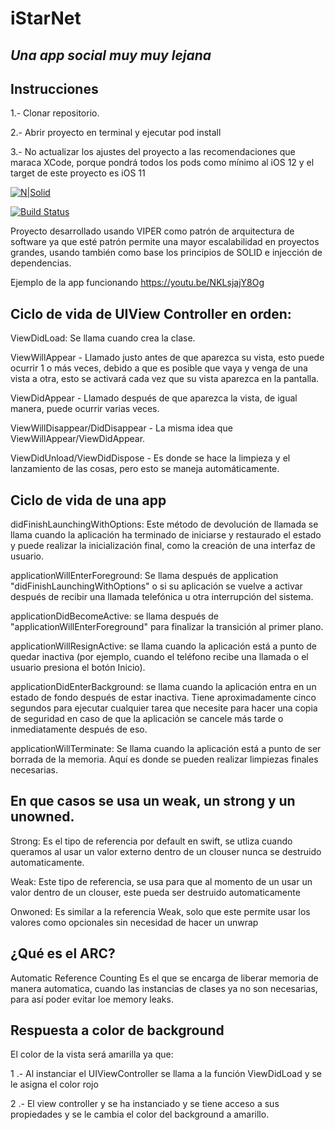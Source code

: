 # iStarNet

## _Una app social muy muy lejana_

## Instrucciones
1.- Clonar repositorio.

2.- Abrir proyecto en terminal y ejecutar pod install

3.- No actualizar los ajustes del proyecto a las recomendaciones que maraca XCode, 
porque pondrá todos los pods como mínimo al iOS 12 y el target de este proyecto es iOS 11 

[![N|Solid](https://cldup.com/dTxpPi9lDf.thumb.png)](https://nodesource.com/products/nsolid)

[![Build Status](https://travis-ci.org/joemccann/dillinger.svg?branch=master)](https://travis-ci.org/joemccann/dillinger)

Proyecto desarrollado usando VIPER como patrón de arquitectura de software ya que esté patrón permite una mayor escalabilidad en proyectos grandes, usando también como base los principios de SOLID e injección de dependencias.

Ejemplo de la app funcionando
https://youtu.be/NKLsjajY8Og


## Ciclo de vida de UIView Controller en orden:

ViewDidLoad: Se llama cuando crea la clase.

ViewWillAppear - Llamado justo antes de que aparezca su vista, esto puede ocurrir 1 o más veces, debido a que es posible que vaya y venga de una vista a otra, esto se activará cada vez que su vista aparezca en la pantalla.

ViewDidAppear - Llamado después de que aparezca la vista, de igual manera, puede ocurrir varias veces.

ViewWillDisappear/DidDisappear - La misma idea que ViewWillAppear/ViewDidAppear.

ViewDidUnload/ViewDidDispose - Es donde se hace la limpieza y el lanzamiento de las cosas, pero esto se maneja automáticamente.

## Ciclo de vida de una app ##

didFinishLaunchingWithOptions: Este método de devolución de llamada se llama cuando la aplicación ha terminado de iniciarse y restaurado el estado y puede realizar la inicialización final, como la creación de una interfaz de usuario.

applicationWillEnterForeground: Se llama después de application "didFinishLaunchingWithOptions" o si su aplicación se vuelve a activar después de recibir una llamada telefónica u otra interrupción del sistema.

applicationDidBecomeActive: se llama después de "applicationWillEnterForeground" para finalizar la transición al primer plano.

applicationWillResignActive: se llama cuando la aplicación está a punto de quedar inactiva (por ejemplo, cuando el teléfono recibe una llamada o el usuario presiona el botón Inicio).

applicationDidEnterBackground: se llama cuando la aplicación entra en un estado de fondo después de estar inactiva. Tiene aproximadamente cinco segundos para ejecutar cualquier tarea que necesite para hacer una copia de seguridad en caso de que la aplicación se cancele más tarde o inmediatamente después de eso.

applicationWillTerminate: Se llama cuando la aplicación está a punto de ser borrada de la memoria. Aquí es donde se pueden realizar limpiezas finales necesarias.

## En que casos se usa un weak, un strong y un unowned. ##

Strong: Es el tipo de referencia por default en swift, se utliza cuando queramos al usar un valor externo dentro de un clouser nunca se destruido automaticamente.

Weak: Este tipo de referencia, se usa para que al momento de un usar un valor dentro de un clouser, este pueda ser destruido automaticamente

Onwoned: Es similar a la referencia Weak, solo que este permite usar los valores como opcionales sin necesidad de hacer un unwrap

## ¿Qué es el ARC? ##
Automatic Reference Counting
Es el que se encarga de liberar memoria de manera automatica, cuando las instancias de clases ya no son necesarias, para así poder evitar loe memory leaks.

## Respuesta a color de background ##

El color de la vista será amarilla ya que:

1 .- Al instanciar el UIViewController se llama a la función ViewDidLoad y se le asigna el color rojo

2 .- El view controller y se ha instanciado y se tiene acceso a sus propiedades y se le cambia el color del background a amarillo.
